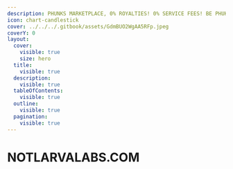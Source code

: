 ```yaml
---
description: PHUNKS MARKETPLACE, 0% ROYALTIES! 0% SERVICE FEES! BE PHUKNY! BE PHREE!
icon: chart-candlestick
cover: ../../../.gitbook/assets/GdmBUO2WgAA5RFp.jpeg
coverY: 0
layout:
  cover:
    visible: true
    size: hero
  title:
    visible: true
  description:
    visible: true
  tableOfContents:
    visible: true
  outline:
    visible: true
  pagination:
    visible: true
---
```


# NOTLARVALABS.COM

